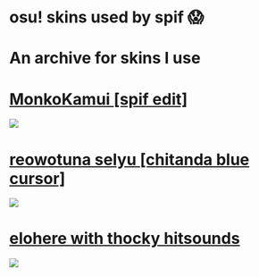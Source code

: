 # osu! skins used by spif 😱

# An archive for skins I use

# [MonkoKamui [spif edit]](https://www.mediafire.com/file/0qj1yvrptz6io1p/MonkoKamui_%255Bspif_edit%255D.osk/file)
![](https://osu.ppy.sh/ss/17893135/8a11)

# [reowotuna selyu [chitanda blue cursor]](https://www.mediafire.com/file/5wzn89f7a65l2g8/-_%2523_re%253BowoTuna_v1.1_%25E3%2580%258ESelyu%25E3%2580%258F_%2523_chitanda.osk/file)
![](https://osu.ppy.sh/ss/17893142/7db4)

# [elohere with thocky hitsounds](https://www.mediafire.com/file/8nlyid3k4zze1qf/spif_elohere.osk/file)
![](https://i.imgur.com/0370OeB.jpeg)

